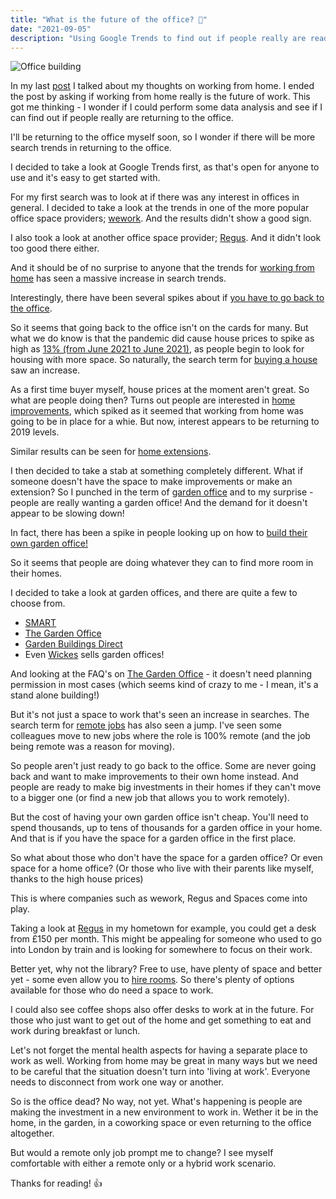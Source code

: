```yaml
---
title: "What is the future of the office? 🏢"
date: "2021-09-05"
description: "Using Google Trends to find out if people really are ready to go back to the office."
---
```


![Office building](https://images.unsplash.com/photo-1486406146926-c627a92ad1ab?ixid=MnwxMjA3fDB8MHxwaG90by1wYWdlfHx8fGVufDB8fHx8&ixlib=rb-1.2.1&auto=format&fit=crop&w=1650&q=80)

In my last [post](https://joshblewitt.dev/blog/2021-08-25-wfh-review/) I talked about my thoughts on working from home. I ended the post by asking if working from home really is the future of work. This got me thinking - I wonder if I could perform some data analysis and see if I can find out if people really are returning to the office.

I'll be returning to the office myself soon, so I wonder if there will be more search trends in returning to the office.

I decided to take a look at Google Trends first, as that's open for anyone to use and it's easy to get started with.

For my first search was to look at if there was any interest in offices in general. I decided to take a look at the trends in one of the more popular office space providers; [wework](https://trends.google.co.uk/trends/explore?date=2019-01-01%202021-08-30&geo=GB&q=wework). And the results didn't show a good sign.

I also took a look at another office space provider; [Regus](https://trends.google.co.uk/trends/explore?date=2019-01-01%202021-08-30&geo=GB&q=Regus). And it didn't look too good there either.

And it should be of no surprise to anyone that the trends for [working from home](https://trends.google.co.uk/trends/explore?date=2019-01-01%202021-08-30&geo=GB&q=working%20from%20home) has seen a massive increase in search trends.

Interestingly, there have been several spikes about if [you have to go back to the office](https://trends.google.co.uk/trends/explore?date=2019-01-01%202021-08-30&geo=GB&q=do%20I%20have%20to%20go%20back%20to%20the%20office).

So it seems that going back to the office isn't on the cards for many. But what we do know is that the pandemic did cause house prices to spike as high as [13% (from June 2021 to June 2021)](https://www.bbc.co.uk/news/business-58274811), as people begin to look for housing with more space. So naturally, the search term for [buying a house](https://trends.google.co.uk/trends/explore?date=2019-01-01%202021-08-30&geo=GB&q=house%20for%20sale) saw an increase.

As a first time buyer myself, house prices at the moment aren't great. So what are people doing then? Turns out people are interested in [home improvements](https://trends.google.co.uk/trends/explore?date=2019-01-01%202021-08-30&geo=GB&q=home%20improvement), which spiked as it seemed that working from home was going to be in place for a whie. But now, interest appears to be returning to 2019 levels.

Similar results can be seen for [home extensions](https://trends.google.co.uk/trends/explore?date=2019-01-01%202021-08-30&geo=GB&q=house%20extension).

I then decided to take a stab at something completely different. What if someone doesn't have the space to make improvements or make an extension? So I punched in the term of [garden office](https://trends.google.co.uk/trends/explore?date=2019-01-01%202021-08-30&geo=GB&q=%2Fm%2F064pl3n) and to my surprise - people are really wanting a garden office! And the demand for it doesn't appear to be slowing down!

In fact, there has been a spike in people looking up on how to [build their own garden office!](https://trends.google.co.uk/trends/explore?q=how%20to%20build%20a%20garden%20office&date=2019-01-01%202021-08-30&geo=GB)

So it seems that people are doing whatever they can to find more room in their homes.

I decided to take a look at garden offices, and there are quite a few to choose from.
- [SMART](https://www.smartgardenoffices.co.uk/)
- [The Garden Office](https://www.thegardenoffice.co.uk/)
- [Garden Buildings Direct](https://www.gardenbuildingsdirect.co.uk/garden-offices)
- Even [Wickes](https://www.wickes.co.uk/Products/Gardens/Garden-Buildings/Garden-Office/c/1084000) sells garden offices!

And looking at the FAQ's on [The Garden Office](https://www.thegardenoffice.co.uk/design-your-space/faqs/) - it doesn't need planning permission in most cases (which seems kind of crazy to me - I mean, it's a stand alone building!)

But it's not just a space to work that's seen an increase in searches. The search term for [remote jobs](https://trends.google.co.uk/trends/explore?date=2019-01-01%202021-08-30&geo=GB&q=remote%20job) has also seen a jump. I've seen some colleagues move to new jobs where the role is 100% remote (and the job being remote was a reason for moving).

So people aren't just ready to go back to the office. Some are never going back and want to make improvements to their own home instead. And people are ready to make big investments in their homes if they can't move to a bigger one (or find a new job that allows you to work remotely).

But the cost of having your own garden office isn't cheap. You'll need to spend thousands, up to tens of thousands for a garden office in your home. And that is if you have the space for a garden office in the first place.

So what about those who don't have the space for a garden office? Or even space for a home office? (Or those who live with their parents like myself, thanks to the high house prices)

This is where companies such as wework, Regus and Spaces come into play.

Taking a look at [Regus](https://www.regus.com/en-gb/united-kingdom/milton-keynes/midsummer-court-1617) in my hometown for example, you could get a desk from £150 per month. This might be appealing for someone who used to go into London by train and is looking for somewhere to focus on their work.

Better yet, why not the library? Free to use, have plenty of space and better yet - some even allow you to [hire rooms](https://www.milton-keynes.gov.uk/libraries/about-libraries/library-room-hire). So there's plenty of options available for those who do need a space to work.

I could also see coffee shops also offer desks to work at in the future. For those who just want to get out of the home and get something to eat and work during breakfast or lunch.

Let's not forget the mental health aspects for having a separate place to work as well. Working from home may be great in many ways but we need to be careful that the situation doesn't turn into 'living at work'. Everyone needs to disconnect from work one way or another.

So is the office dead? No way, not yet. What's happening is people are making the investment in a new environment to work in. Wether it be in the home, in the garden, in a coworking space or even returning to the office altogether.

But would a remote only job prompt me to change? I see myself comfortable with either a remote only or a hybrid work scenario.

Thanks for reading! 👍